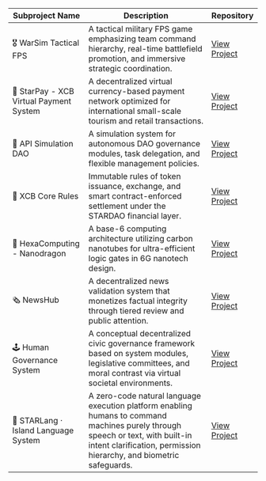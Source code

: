 | Subproject Name | Description | Repository |
|-----------------|-------------|------------|
| 🎖️ WarSim Tactical FPS | A tactical military FPS game emphasizing team command hierarchy, real-time battlefield promotion, and immersive strategic coordination. | [View Project](https://github.com/STARDAOLEADER-OH/STARDAO-WARSIM-FPS) |
| 💱 StarPay - XCB Virtual Payment System | A decentralized virtual currency-based payment network optimized for international small-scale tourism and retail transactions. | [View Project](https://github.com/STARDAOLEADER-OH/STARDAO-StarPay) |
| 🧠 API Simulation DAO | A simulation system for autonomous DAO governance modules, task delegation, and flexible management policies. | [View Project](https://github.com/STARDAOLEADER-OH/STARDAO-PROJECT-ISLAND) |
| 📜 XCB Core Rules | Immutable rules of token issuance, exchange, and smart contract-enforced settlement under the STARDAO financial layer. | [View Project](https://github.com/STARDAOLEADER-OH/XCB-CORE-RULES) |
| 🧬 HexaComputing - Nanodragon | A base-6 computing architecture utilizing carbon nanotubes for ultra-efficient logic gates in 6G nanotech design. | [View Project](https://github.com/STARDAOLEADER-OH/HexaComputing-Nanodragon) |
| 🗞️ NewsHub | A decentralized news validation system that monetizes factual integrity through tiered review and public attention. | [View Project](https://github.com/STARDAOLEADER-OH/STARDAO-NEWS-HUB) |
| 🕹️ Human Governance System | A conceptual decentralized civic governance framework based on system modules, legislative committees, and moral contrast via virtual societal environments. | [View Project](https://github.com/STARDAOLEADER-OH/-Human-Governance-System) |
| 🧭 STARLang · Island Language System | A zero-code natural language execution platform enabling humans to command machines purely through speech or text, with built-in intent clarification, permission hierarchy, and biometric safeguards. | [View Project](https://github.com/STARDAOLEADER-OH/STARDAO-Island-Language)
